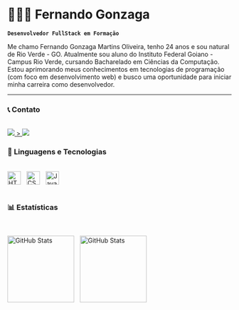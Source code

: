 # 👨🏻‍💻 Fernando Gonzaga

**`Desenvolvedor FullStack em Formação`**

Me chamo Fernando Gonzaga Martins Oliveira, tenho 24 anos e sou natural de Rio Verde - GO. Atualmente sou aluno do Instituto Federal Goiano - Campus Rio Verde, cursando Bacharelado em Ciências da Computação. Estou aprimorando meus conhecimentos em tecnologias de programação (com foco em desenvolvimento web) e busco uma oportunidade para iniciar minha carreira como desenvolvedor. 

---

### 📞 Contato
<br>
<div>
<a href="https://www.linkedin.com/in/fernando-gonzaga21/" target="_blank">
<img src="https://img.shields.io/badge/LinkedIn-0077B5?style=for-the-badge&logo=linkedin&logoColor=white">
</a>
<a <a href="mailto:fernandooliv2107@gmail.com?subject=Contato via GitHub&body=Olá Fernando, vim pelo seu GitHub!">>
<img src="https://img.shields.io/badge/Gmail-D14836?style=for-the-badge&logo=gmail&logoColor=white" target="_blank">
</a>   
</div>

### 🤖 Linguagens e Tecnologias
<br>
<div>
<img 
    align="left" 
    alt="HTML"
    title="HTML" 
    width="30px" 
    style="padding-right: 10px;" 
    src="https://cdn.jsdelivr.net/gh/devicons/devicon@latest/icons/html5/html5-original.svg" 
/>
<img 
    align="left" 
    alt="CSS" 
    title="CSS"
    width="30px" 
    style="padding-right: 10px;" 
    src="https://cdn.jsdelivr.net/gh/devicons/devicon@latest/icons/css3/css3-original.svg" 
/>
<img 
    align="left" 
    alt="JavaScript" 
    title="JavaScript"
    width="30px" 
    style="padding-right: 10px;" 
    src="https://cdn.jsdelivr.net/gh/devicons/devicon@latest/icons/javascript/javascript-original.svg" 
/>    
</div>

<br><br>
### 📊 Estatísticas
<br>
<p>
  <img 
    align="left" 
    alt="GitHub Stats" 
    height="150" 
    style="padding-right: 10px;" 
    src="https://github-readme-stats.vercel.app/api?username=fernandoGonzaga0&show_icons=true&theme=tokyonight&include_all_commits=true&locale=pt-br" 
  />
<img 
      align="left" 
      alt="GitHub Stats" 
      height="150" 
      src="https://github-readme-stats.vercel.app/api/top-langs/?username=fernandoGonzaga0&theme=tokyonight&layout=compact&custom_title=Tecnologias&langs_count=9" 
  />
</p>
